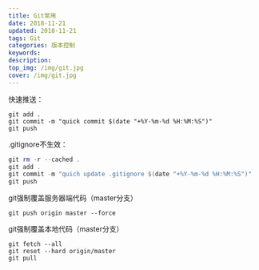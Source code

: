 ```yaml
---
title: Git常用
date: 2018-11-21
updated: 2018-11-21
tags: Git
categories: 版本控制
keywords: 
description: 
top_img: /img/git.jpg
cover: /img/git.jpg
---
```




快速推送：

``` shell
git add .
git commit -m "quick commit $(date "+%Y-%m-%d %H:%M:%S")"
git push
```



.gitignore不生效：

``` powershell
git rm -r --cached .
git add .
git commit -m "quich update .gitignore $(date "+%Y-%m-%d %H:%M:%S")"
git push
```



git强制覆盖服务器端代码（master分支）

``` shell
git push origin master --force
```



git强制覆盖本地代码（master分支）

```shell
git fetch --all
git reset --hard origin/master
git pull
```

